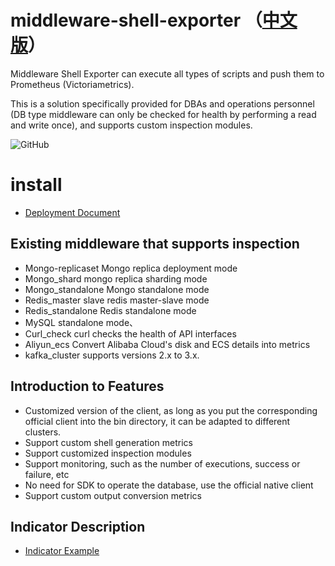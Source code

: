 # middleware-shell-exporter （[中文版](README.md)）
Middleware Shell Exporter can execute all types of scripts and push them to Prometheus (Victoriametrics).

This is a solution specifically provided for DBAs and operations personnel (DB type middleware can only be checked for health by performing a read and write once), and supports custom inspection modules.

![GitHub](https://img.shields.io/badge/license-GPL-blue.svg)

# install
* [Deployment Document](/docs/deploy/main.md)

## Existing middleware that supports inspection

* Mongo-replicaset Mongo replica deployment mode
* Mongo_shard mongo replica sharding mode
* Mongo_standalone Mongo standalone mode
* Redis_master slave redis master-slave mode
* Redis_standalone Redis standalone mode
* MySQL standalone mode、
* Curl_check curl checks the health of API interfaces
* Aliyun_ecs Convert Alibaba Cloud's disk and ECS details into metrics
* kafka_cluster supports versions 2.x to 3.x.
## Introduction to Features

* Customized version of the client, as long as you put the corresponding official client into the bin directory, it can be adapted to different clusters.
* Support custom shell generation metrics
* Support customized inspection modules
* Support monitoring, such as the number of executions, success or failure, etc
* No need for SDK to operate the database, use the official native client
* Support custom output conversion metrics

## Indicator Description

* [Indicator Example](docs/other/METRICS.md)